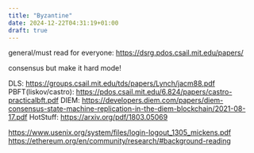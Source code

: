 ```yaml
---
title: "Byzantine"
date: 2024-12-22T04:31:19+01:00
draft: true
---
```


general/must read for everyone: https://dsrg.pdos.csail.mit.edu/papers/

consensus but make it hard mode!

DLS: https://groups.csail.mit.edu/tds/papers/Lynch/jacm88.pdf
PBFT(liskov/castro): https://pdos.csail.mit.edu/6.824/papers/castro-practicalbft.pdf
DIEM: https://developers.diem.com/papers/diem-consensus-state-machine-replication-in-the-diem-blockchain/2021-08-17.pdf
HotStuff: https://arxiv.org/pdf/1803.05069

https://www.usenix.org/system/files/login-logout_1305_mickens.pdf
https://ethereum.org/en/community/research/#background-reading
